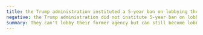 ```yaml
---
title: the Trump administration instituted a 5-year ban on lobbying the executive branch
negative: the Trump administration did not institute 5-year ban on lobbying the executive branch
summary: They can't lobby their former agency but can still become lobbyists.
---
```

